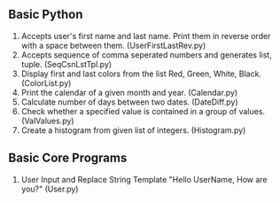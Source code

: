 ## Basic Python

1. Accepts user's first name and last name. Print them in reverse order with a space between them. (UserFirstLastRev.py)
2. Accepts sequence of comma seperated numbers and generates list, tuple. (SeqCsnLstTpl.py)
3. Display first and last colors from the list Red, Green, White, Black. (ColorList.py)
4. Print the calendar of a given month and year. (Calendar.py)
5. Calculate number of days between two dates. (DateDiff.py)
6. Check whether a specified value is contained in a group of values. (ValValues.py)
7. Create a histogram from given list of integers. (Histogram.py)

## Basic Core Programs

1. User Input and Replace String Template "Hello UserName, How are you?" (User.py)

